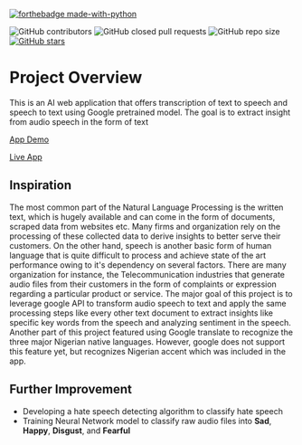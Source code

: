 
[![forthebadge made-with-python](http://ForTheBadge.com/images/badges/made-with-python.svg)](https://www.python.org/)

![GitHub contributors](https://img.shields.io/github/contributors/chemicopy/Speech-Text-Analytic-app)
![GitHub closed pull requests](https://img.shields.io/github/issues-pr-closed-raw/judeleonard/SpeechText-Analytic-App)
![GitHub repo size](https://img.shields.io/github/repo-size/chemicopy/Speech-Text-Analytic-app)
[![GitHub stars](https://img.shields.io/github/stars/chemicopy/Speech-Text-Analytic-app?color=orange&logo=github)](https://github.com/chemicopy/Speech-Text-Analytic-app/stargazers)

# Project Overview
This is an AI web application that offers transcription of text to speech and speech to text using Google pretrained model. The goal is to extract insight from audio speech in the form of text

[App Demo](https://res.cloudinary.com/dfgg73dvr/video/upload/v1624127072/ezgif.com-gif-maker_k56lry.mp4)

[Live App](https://share.streamlit.io/chemicopy/Speech-Text-Analytic-app/speech-text-analytic-app.py)

## Inspiration
The most common part of the Natural Language Processing is the written text, which is hugely available and can come in the form of documents, scraped data from websites etc. Many firms and organization rely on the processing of 
these collected data to derive insights to better serve their customers. On the other hand, speech is another basic form of human language that is quite difficult to process and achieve state of the art performance owing to it's dependency on several factors. There are many organization for instance, the Telecommunication industries that generate audio files
from their customers in the form of complaints or expression regarding a particular product or service. The major goal of this project is to leverage google API to transform audio speech to text and apply the same processing steps like every other text document to
extract insights like specific key words from the speech and analyzing sentiment in the speech.
Another part of this project featured using Google translate to recognize the three major Nigerian native languages. However, google does not support this feature yet, but recognizes Nigerian accent which was included in the app.

## Further Improvement
- Developing a hate speech detecting algorithm to classify hate speech
- Training Neural Network model to classify raw audio files into __Sad__, __Happy__, __Disgust__, and __Fearful__
